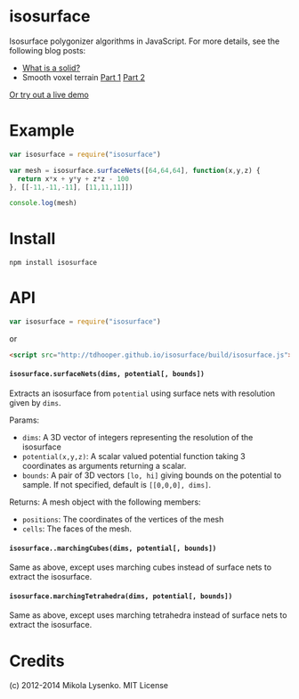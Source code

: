 isosurface
==========

Isosurface polygonizer algorithms in JavaScript.  For more details, see the following blog posts:

* [What is a solid?](http://0fps.wordpress.com/2012/08/29/what-is-a-solid/)
* Smooth voxel terrain [Part 1](http://0fps.wordpress.com/2012/07/10/smooth-voxel-terrain-part-1/) [Part 2](http://0fps.wordpress.com/2012/07/12/smooth-voxel-terrain-part-2/)

[Or try out a live demo](http://mikolalysenko.github.com/Isosurface/)

# Example

```javascript
var isosurface = require("isosurface")

var mesh = isosurface.surfaceNets([64,64,64], function(x,y,z) {
  return x*x + y*y + z*z - 100
}, [[-11,-11,-11], [11,11,11]])

console.log(mesh)
```


# Install

```
npm install isosurface
```
    
# API

```javascript
var isosurface = require("isosurface")
```

or

```html
<script src="http://tdhooper.github.io/isosurface/build/isosurface.js"></script>
```

#### `isosurface.surfaceNets(dims, potential[, bounds])`
Extracts an isosurface from `potential` using surface nets with resolution given by `dims`.

Params:
* `dims`: A 3D vector of integers representing the resolution of the isosurface
* `potential(x,y,z)`: A scalar valued potential function taking 3 coordinates as arguments returning a scalar.
* `bounds`: A pair of 3D vectors `[lo, hi]` giving bounds on the potential to sample.  If not specified, default is `[[0,0,0], dims]`.

Returns: A mesh object with the following members:
* `positions`: The coordinates of the vertices of the mesh
* `cells`: The faces of the mesh.

#### `isosurface..marchingCubes(dims, potential[, bounds])`

Same as above, except uses marching cubes instead of surface nets to extract the isosurface.

#### `isosurface.marchingTetrahedra(dims, potential[, bounds])`

Same as above, except uses marching tetrahedra instead of surface nets to extract the isosurface.


# Credits
(c) 2012-2014 Mikola Lysenko.  MIT License